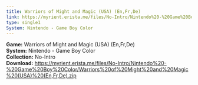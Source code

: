 ```yaml
---
title: Warriors of Might and Magic (USA) (En,Fr,De)
link: https://myrient.erista.me/files/No-Intro/Nintendo%20-%20Game%20Boy%20Color/Warriors%20of%20Might%20and%20Magic%20(USA)%20(En,Fr,De).zip
type: single1
System: Nintendo - Game Boy Color
---
```

<b>Game:</b> Warriors of Might and Magic (USA) (En,Fr,De)<br>
<b>System:</b> Nintendo - Game Boy Color<br>
<b>Collection:</b> No-Intro<br>
<b>Download:</b> https://myrient.erista.me/files/No-Intro/Nintendo%20-%20Game%20Boy%20Color/Warriors%20of%20Might%20and%20Magic%20(USA)%20(En,Fr,De).zip